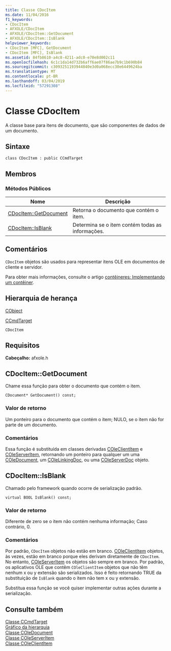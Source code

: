 ```yaml
---
title: Classe CDocItem
ms.date: 11/04/2016
f1_keywords:
- CDocItem
- AFXOLE/CDocItem
- AFXOLE/CDocItem::GetDocument
- AFXOLE/CDocItem::IsBlank
helpviewer_keywords:
- CDocItem [MFC], GetDocument
- CDocItem [MFC], IsBlank
ms.assetid: 84fb8610-a4c8-4211-adc0-e70e8d002c11
ms.openlocfilehash: 6c1c1da14d732b6aff6ae07f86ae7b9c1b690b84
ms.sourcegitcommit: c3093251193944840e3d0a068ecc30e6449624ba
ms.translationtype: MT
ms.contentlocale: pt-BR
ms.lasthandoff: 03/04/2019
ms.locfileid: "57291308"
---
```

# <a name="cdocitem-class"></a>Classe CDocItem

A classe base para itens de documento, que são componentes de dados de um documento.

## <a name="syntax"></a>Sintaxe

```
class CDocItem : public CCmdTarget
```

## <a name="members"></a>Membros

### <a name="public-methods"></a>Métodos Públicos

|Nome|Descrição|
|----------|-----------------|
|[CDocItem::GetDocument](#getdocument)|Retorna o documento que contém o item.|
|[CDocItem::IsBlank](#isblank)|Determina se o item contém todas as informações.|

## <a name="remarks"></a>Comentários

`CDocItem` objetos são usados para representar itens OLE em documentos de cliente e servidor.

Para obter mais informações, consulte o artigo [contêineres: Implementando um contêiner](../../mfc/containers-implementing-a-container.md).

## <a name="inheritance-hierarchy"></a>Hierarquia de herança

[CObject](../../mfc/reference/cobject-class.md)

[CCmdTarget](../../mfc/reference/ccmdtarget-class.md)

`CDocItem`

## <a name="requirements"></a>Requisitos

**Cabeçalho:** afxole.h

##  <a name="getdocument"></a>  CDocItem::GetDocument

Chame essa função para obter o documento que contém o item.

```
CDocument* GetDocument() const;
```

### <a name="return-value"></a>Valor de retorno

Um ponteiro para o documento que contém o item; NULO, se o item não for parte de um documento.

### <a name="remarks"></a>Comentários

Essa função é substituída em classes derivadas [COleClientItem](../../mfc/reference/coleclientitem-class.md) e [COleServerItem](../../mfc/reference/coleserveritem-class.md), retornando um ponteiro para qualquer um uma [COleDocument](../../mfc/reference/coledocument-class.md), um [ COleLinkingDoc](../../mfc/reference/colelinkingdoc-class.md), ou uma [COleServerDoc](../../mfc/reference/coleserverdoc-class.md) objeto.

##  <a name="isblank"></a>  CDocItem::IsBlank

Chamado pelo framework quando ocorre de serialização padrão.

```
virtual BOOL IsBlank() const;
```

### <a name="return-value"></a>Valor de retorno

Diferente de zero se o item não contém nenhuma informação; Caso contrário, 0.

### <a name="remarks"></a>Comentários

Por padrão, `CDocItem` objetos não estão em branco. [COleClientItem](../../mfc/reference/coleclientitem-class.md) objetos, às vezes, estão em branco porque eles derivam diretamente de `CDocItem`. No entanto, [COleServerItem](../../mfc/reference/coleserveritem-class.md) os objetos são sempre em branco. Por padrão, os aplicativos OLE que contêm `COleClientItem` objetos que não têm nenhum x ou y extensão são serializados. Isso é feito retornando TRUE da substituição de `IsBlank` quando o item não tem x ou y extensão.

Substitua essa função se você quiser implementar outras ações durante a serialização.

## <a name="see-also"></a>Consulte também

[Classe CCmdTarget](../../mfc/reference/ccmdtarget-class.md)<br/>
[Gráfico da hierarquia](../../mfc/hierarchy-chart.md)<br/>
[Classe COleDocument](../../mfc/reference/coledocument-class.md)<br/>
[Classe COleServerItem](../../mfc/reference/coleserveritem-class.md)<br/>
[Classe COleClientItem](../../mfc/reference/coleclientitem-class.md)
